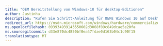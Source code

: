 ```yaml
---
title: "OEM Bereitstellung von Windows-10 für desktop-Editionen"
author: Justinha
description: "Rufen Sie Schritt-Anleitung für OEMs Windows 10 auf Desktopcomputern, Laptops und 2-in-1 s bereitstellen. Hier finden Sie Informationen zum Aktivieren von imageless, Drucktaste zurücksetzen Recovery und mehr."
redirect_url: https://msdn.microsoft.com/windows/hardware/commercialize/manufacture/desktop/oem-deployment-of-windows-10-for-desktop-editions
ms.openlocfilehash: 093934939143550602d3068f09c849dcae5e20fa
ms.sourcegitcommit: d33e870dc4850bf0ea47fdae0d163b04c1c90f15
translationtype: MT
---
```

